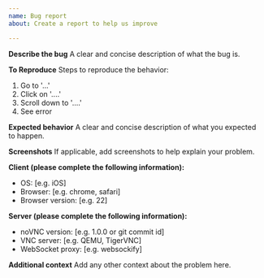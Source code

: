 ```yaml
---
name: Bug report
about: Create a report to help us improve

---
```


**Describe the bug**
A clear and concise description of what the bug is.

**To Reproduce**
Steps to reproduce the behavior:
1. Go to '...'
2. Click on '....'
3. Scroll down to '....'
4. See error

**Expected behavior**
A clear and concise description of what you expected to happen.

**Screenshots**
If applicable, add screenshots to help explain your problem.

**Client (please complete the following information):**
 - OS: [e.g. iOS]
 - Browser: [e.g. chrome, safari]
 - Browser version: [e.g. 22]

**Server (please complete the following information):**
 - noVNC version: [e.g. 1.0.0 or git commit id]
 - VNC server: [e.g. QEMU, TigerVNC]
 - WebSocket proxy: [e.g. websockify]

**Additional context**
Add any other context about the problem here.
